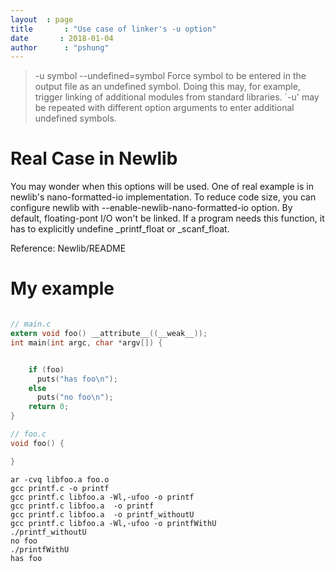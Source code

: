 ```yaml
---
layout	: page
title		: "Use case of linker's -u option"
date       : 2018-01-04
author      : "pshung"
---
```

>-u symbol
--undefined=symbol
Force symbol to be entered in the output file as an undefined symbol. Doing this may, for example, trigger linking of additional modules from standard libraries. `-u' may be repeated with different option arguments to enter additional undefined symbols.

# Real Case in Newlib
You may wonder when this options will be used. One of real example is in newlib's nano-formatted-io implementation. To reduce code size, you can configure newlib with --enable-newlib-nano-formatted-io option. By default, floating-pont I/O won't be linked. If a program needs this function, it has to explicitly undefine _printf_float or _scanf_float.

Reference: Newlib/README

# My example
```c

// main.c
extern void foo() __attribute__((__weak__));
int main(int argc, char *argv[]) {


    if (foo)
      puts("has foo\n");
    else
      puts("no foo\n");
    return 0;
}

// foo.c
void foo() {

}
```

```
ar -cvq libfoo.a foo.o
gcc printf.c -o printf
gcc printf.c libfoo.a -Wl,-ufoo -o printf
gcc printf.c libfoo.a  -o printf
gcc printf.c libfoo.a  -o printf_withoutU
gcc printf.c libfoo.a -Wl,-ufoo -o printfWithU
./printf_withoutU
no foo
./printfWithU
has foo

```
